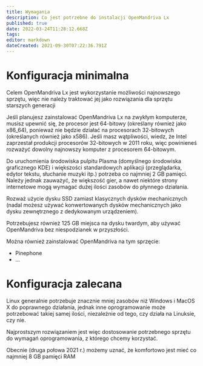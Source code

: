 ```yaml
---
title: Wymagania
description: Co jest potrzebne do instalacji OpenMandriva Lx
published: true
date: 2022-03-24T11:28:12.668Z
tags: 
editor: markdown
dateCreated: 2021-09-30T07:22:36.791Z
---
```


# Konfiguracja minimalna

Celem OpenMandriva Lx jest wykorzystanie możliwości najnowszego sprzętu, więc nie należy traktować jej jako rozwiązania dla sprzętu starszych generacji

Jeśli planujesz zainstalować OpenMandriva Lx na zwykłym komputerze, musisz upewnić się, że procesor jest 64-bitowy (określany również jako x86\_64), ponieważ nie będzie działać na procesorach 32-bitowych (określanych również jako x586). Jeśli masz wątpliwości, wiedz, że Intel zaprzestał produkcji procesorów 32-bitowych w 2011 roku, więc powinieneś rozważyć dowolny najnowszy komputer z procesorem 64-bitowym.

Do uruchomienia środowiska pulpitu Plasma (domyślnego środowiska graficznego KDE) i większości standardowych aplikacji (przeglądarka, edytor tekstu, słuchanie muzyki itp.) potrzeba co najmniej 2 GB pamięci. Należy jednak zauważyć, że większość gier, a nawet niektóre strony internetowe mogą wymagać dużej ilości zasobów do płynnego działania.

Rozważ użycie dysku SSD zamiast klasycznych dysków mechanicznych (nadal możesz używać konwertowanych dysków mechanicznych jako dysku zewnętrznego z dedykowanym urządzeniem).

Potrzebujesz również 125 GB miejsca na dysku twardym, aby używać OpenMandriva bez niespodzianek w przyszłości.

Można również zainstalować OpenMandriva na tym sprzęcie:

-   Pinephone
-   ...

# Konfiguracja zalecana

Linux generalnie potrzebuje znacznie mniej zasobów niż Windows i MacOS X do poprawnego działania, jednak inne oprogramowanie może potrzebować takiej samej ilości, niezależnie od tego, czy działa na Linuksie, czy nie.

Najprostszym rozwiązaniem jest więc dostosowanie potrzebnego sprzętu do wymagań oprogramowania, z którego chcemy korzystać.

Obecnie (druga połowa 2021 r.) możemy uznać, że komfortowo jest mieć co najmniej 8 GB pamięci RAM